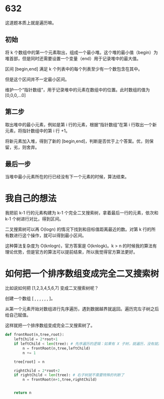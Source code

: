 # 632
这道题本质上就是遍历嘛。

## 初始

将 k 个数组中的第一个元素取出，组成一个最小堆。这个堆的最小值（begin）为堆首部，但是同时还需要设置一个变量（end）用于记录堆中的最大值。

区间 [begin,end] 满足 k 个列表中的每个列表至少有一个数包含在其中。

但是这个区间并不一定最小区间。

维护一个“指针数组”，用于记录堆中的元素在数组中的位置。此时数组的值为 [0,0,0,...0]

## 第二步

取出堆中的最小元素，例如是第 i 行的元素，根据“指针数组”在第 i 行取出一个新元素，将指针数组中的第 i 行 +1。

将新元素加入堆，得到了新的 [begin,end]，判断是否优于上个答案。优，则保留，劣，则舍弃。

## 最后一步

当堆中最小元素所在的行已经没有下一个元素的时候，算法结束。

# 我自己的想法
我把前 k-1 行的元素构建为 k-1 个完全二叉搜索树，拿着最后一行的元素，依次和 k-1 个树进行对比，得到区间。

二叉搜索树可以再 O(logn) 的情况下找到和目标值距离最近的数。对第 k 行的所有数进行这个操作，就可以得到最小区间。

这种算法复杂度为 O(knlogn)，官方答案是 O(knlogk)。k > n 的时候我的算法有理论优势，但是官方的算法可以提前结束，所以我觉得官方算法更好。

# 如何把一个排序数组变成完全二叉搜索树
比如说如何把 [1,2,3,4,5,6,7] 变成二叉搜索树呢？

创建一个数组 [ , , , , , , ]。

从第一个元素开始对数组进行先序遍历，遇到数据越界就返回。遍历完左子树之后给自己赋值。

这样就把一个排序数组变成完全二叉搜索树了。

```python
def frontRoot(n,tree,root):
    leftChild = 2*root+1
    if leftChild < len(tree): # 先序遍历的逻辑：如果有 X 子树，就遍历，没有就算了
        n = frontRoot(n,tree,leftChild)
        n += 1

    tree[root] = n  

    rightChild = 2*root+2
    if rightChild < len(tree): # 右子树就不需要特殊的判断了
        n = frontRoot(n+1,tree,rightChild)


    return n

```
